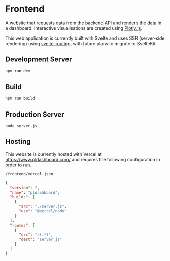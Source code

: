 # Frontend

A website that requests data from the backend API and renders the data in a dashboard. Interactive visualisations are created using <a href="https://plotly.com/javascript/">Plotly.js</a>.

This web application is currently built with Svelte and uses SSR (server-side rendering) using <a href="https://github.com/EmilTholin/svelte-routing">svelte-routing</a>, with future plans to migrate to SvelteKit.

## Development Server

```bash
npm run dev
```

## Build

```bash
npm run build
```

## Production Server

```bash
node server.js
```

## Hosting

This website is currently hosted with Vercel at https://www.pldashboard.com/ and requires the following configuration in order to run.

`/frontend/vercel.json`

```json
{
  "version": 2,
  "name": "pldashboard",
  "builds": [
    {
      "src": "./server.js",
      "use": "@vercel/node"
    }
  ],
  "routes": [
    {
      "src": "/(.*)",
      "dest": "server.js"
    }
  ]
}
```
